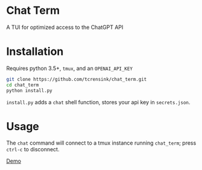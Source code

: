 # Chat Term
A TUI for optimized access to the ChatGPT API

# Installation
Requires python 3.5+, `tmux`, and an `OPENAI_API_KEY`

```bash
git clone https://github.com/tcrensink/chat_term.git
cd chat_term
python install.py
```
`install.py` adds a `chat` shell function, stores your api key in `secrets.json`.

# Usage
The `chat` command will connect to a tmux instance running `chat_term`; press `ctrl-c` to disconnect.

[Demo](https://user-images.githubusercontent.com/26497809/238851240-20f6f849-27f6-4e35-b6ef-e8ec761e63de.mov)
